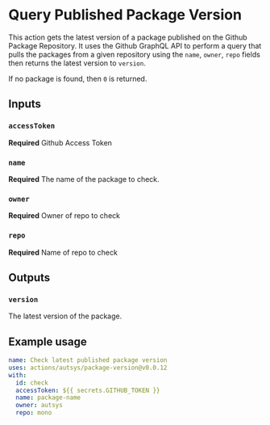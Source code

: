 # Query Published Package Version

This action gets the latest version of a package published on the Github Package Repository. It uses the Github GraphQL API to perform a query that pulls the packages from a given repository using the `name`, `owner`, `repo` fields then returns the latest version to `version`.

If no package is found, then `0` is returned.

## Inputs

### `accessToken`

**Required** Github Access Token

### `name`

**Required** The name of the package to check.

### `owner`

**Required** Owner of repo to check

### `repo`

**Required** Name of repo to check

## Outputs

### `version`

The latest version of the package.

## Example usage

```yaml
name: Check latest published package version
uses: actions/autsys/package-version@v0.0.12
with:
  id: check
  accessToken: ${{ secrets.GITHUB_TOKEN }}
  name: package-name
  owner: autsys
  repo: mono
```
